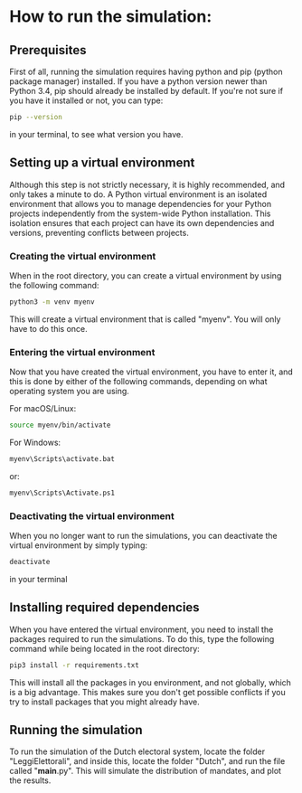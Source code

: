 # How to run the simulation:

## Prerequisites

First of all, running the simulation requires having python and pip (python package manager) installed.
If you have a python version newer than Python 3.4, pip should already be installed by default. If you're not sure if you have it installed or not, you can type:

```bash
pip --version
```

in your terminal, to see what version you have.

## Setting up a virtual environment

Although this step is not strictly necessary, it is highly recommended, and only takes a minute to do.
A Python virtual environment is an isolated environment that allows you to manage dependencies for your Python projects independently from the system-wide Python installation. This isolation ensures that each project can have its own dependencies and versions, preventing conflicts between projects.

### Creating the virtual environment

When in the root directory, you can create a virtual environment by using the following command:

```bash
python3 -m venv myenv
```

This will create a virtual environment that is called "myenv". You will only have to do this once.

### Entering the virtual environment

Now that you have created the virtual environment, you have to enter it, and this is done by either of the following commands, depending on what operating system you are using.

For macOS/Linux:

```bash
source myenv/bin/activate
```

For Windows:

```bash
myenv\Scripts\activate.bat
```

or:

```bash
myenv\Scripts\Activate.ps1
```

### Deactivating the virtual environment

When you no longer want to run the simulations, you can deactivate the virtual environment by simply typing:

```bash
deactivate
```

in your terminal

## Installing required dependencies

When you have entered the virtual environment, you need to install the packages required to run the simulations.
To do this, type the following command while being located in the root directory:

```bash
pip3 install -r requirements.txt
```

This will install all the packages in you environment, and not globally, which is a big advantage. This makes sure you don't get possible conflicts if you try to install packages that you might already have.

## Running the simulation

To run the simulation of the Dutch electoral system, locate the folder "LeggiElettorali", and inside this, locate the folder "Dutch", and run the file called "**main**.py". This will simulate the distribution of mandates, and plot the results.
